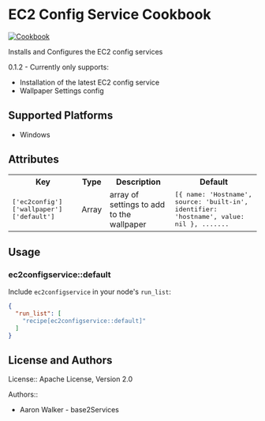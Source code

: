 # EC2 Config Service Cookbook
[![Cookbook](http://img.shields.io/cookbook/v/ec2configservice.svg)](https://github.com/base2Services/ec2configservice_cookbook)

Installs and Configures the EC2 config services

0.1.2 - Currently only supports:
  * Installation of the latest EC2 config service
  * Wallpaper Settings config

## Supported Platforms

 * Windows

## Attributes

<table>
  <tr>
    <th>Key</th>
    <th>Type</th>
    <th>Description</th>
    <th>Default</th>
  </tr>
  <tr>
    <td><tt>['ec2config']['wallpaper']['default']</tt></td>
    <td>Array</td>
    <td>array of settings to add to the wallpaper</td>
    <td>
      <tt>[{
            name: 'Hostname',
            source: 'built-in',
            identifier: 'hostname',
            value: nil
          },
          .......
      </tt>
    </td>
  </tr>
</table>

## Usage

### ec2configservice::default

Include `ec2configservice` in your node's `run_list`:

```json
{
  "run_list": [
    "recipe[ec2configservice::default]"
  ]
}
```

## License and Authors
License:: Apache License, Version 2.0

Authors::
 * Aaron Walker - base2Services
